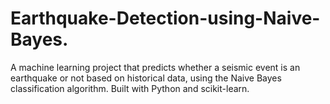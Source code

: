 # Earthquake-Detection-using-Naive-Bayes.
A machine learning project that predicts whether a seismic event is an earthquake or not based on historical data, using the Naive Bayes classification algorithm. Built with Python and scikit-learn.
